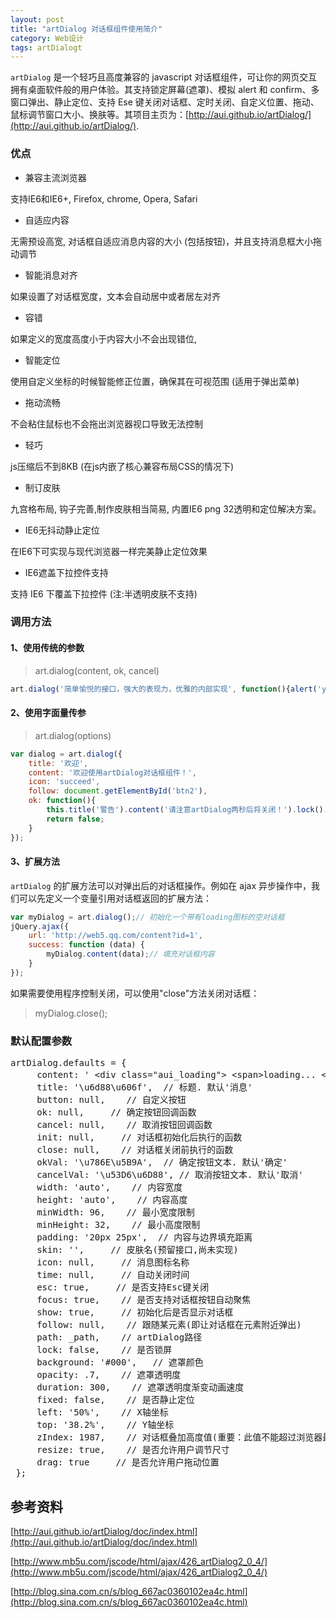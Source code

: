 ```yaml
---
layout: post
title: "artDialog 对话框组件使用简介"
category: Web设计
tags: artDialogt
---
```


`artDialog` 是一个轻巧且高度兼容的 javascript 对话框组件，可让你的网页交互拥有桌面软件般的用户体验。其支持锁定屏幕(遮罩)、模拟 alert 和 confirm、多窗口弹出、静止定位、支持 Ese 键关闭对话框、定时关闭、自定义位置、拖动、鼠标调节窗口大小、换肤等。其项目主页为：[http://aui.github.io/artDialog/](http://aui.github.io/artDialog/).

### 优点

- 兼容主流浏览器

支持IE6和IE6+, Firefox, chrome, Opera, Safari


- 自适应内容

无需预设高宽, 对话框自适应消息内容的大小 (包括按钮)，并且支持消息框大小拖动调节

- 智能消息对齐

如果设置了对话框宽度，文本会自动居中或者居左对齐

- 容错

如果定义的宽度高度小于内容大小不会出现错位,

- 智能定位

使用自定义坐标的时候智能修正位置，确保其在可视范围 (适用于弹出菜单)

- 拖动流畅

不会粘住鼠标也不会拖出浏览器视口导致无法控制

- 轻巧

js压缩后不到8KB (在js内嵌了核心兼容布局CSS的情况下)

- 制订皮肤

九宫格布局, 钩子完善,制作皮肤相当简易, 内置IE6 png 32透明和定位解决方案。

- IE6无抖动静止定位

在IE6下可实现与现代浏览器一样完美静止定位效果

- IE6遮盖下拉控件支持

支持 IE6 下覆盖下拉控件 (注:半透明皮肤不支持)

### 调用方法

#### 1、使用传统的参数
> art.dialog(content, ok, cancel)

```javascript
art.dialog('简单愉悦的接口，强大的表现力，优雅的内部实现', function(){alert('yes');});
```

#### 2、使用字面量传参

> art.dialog(options)

```javascript
var dialog = art.dialog({
    title: '欢迎',
    content: '欢迎使用artDialog对话框组件！',
    icon: 'succeed',
    follow: document.getElementById('btn2'),
    ok: function(){
        this.title('警告').content('请注意artDialog两秒后将关闭！').lock().time(2);
        return false;
    }
});
```

#### 3、扩展方法

`artDialog` 的扩展方法可以对弹出后的对话框操作。例如在 ajax 异步操作中，我们可以先定义一个变量引用对话框返回的扩展方法：

```javascript
var myDialog = art.dialog();// 初始化一个带有loading图标的空对话框
jQuery.ajax({
    url: 'http://web5.qq.com/content?id=1',
    success: function (data) {
        myDialog.content(data);// 填充对话框内容
    }
});
```

如果需要使用程序控制关闭，可以使用"close"方法关闭对话框：

> myDialog.close();

### 默认配置参数

<pre>
artDialog.defaults = {     
     content: ' &lt;div class="aui_loading"> &lt;span>loading... &lt;/span> &lt;/div>',    // 消息内容
     title: '\u6d88\u606f',  // 标题. 默认'消息'
     button: null,    // 自定义按钮
     ok: null,     // 确定按钮回调函数
     cancel: null,    // 取消按钮回调函数
     init: null,     // 对话框初始化后执行的函数
     close: null,    // 对话框关闭前执行的函数
     okVal: '\u786E\u5B9A',  // 确定按钮文本. 默认'确定'
     cancelVal: '\u53D6\u6D88', // 取消按钮文本. 默认'取消'
     width: 'auto',    // 内容宽度
     height: 'auto',    // 内容高度
     minWidth: 96,    // 最小宽度限制
     minHeight: 32,    // 最小高度限制
     padding: '20px 25px',  // 内容与边界填充距离
     skin: '',     // 皮肤名(预留接口,尚未实现)
     icon: null,     // 消息图标名称
     time: null,     // 自动关闭时间
     esc: true,     // 是否支持Esc键关闭
     focus: true,    // 是否支持对话框按钮自动聚焦
     show: true,     // 初始化后是否显示对话框
     follow: null,    // 跟随某元素(即让对话框在元素附近弹出)
     path: _path,    // artDialog路径
     lock: false,    // 是否锁屏
     background: '#000',   // 遮罩颜色
     opacity: .7,    // 遮罩透明度
     duration: 300,    // 遮罩透明度渐变动画速度
     fixed: false,    // 是否静止定位
     left: '50%',    // X轴坐标
     top: '38.2%',    // Y轴坐标
     zIndex: 1987,    // 对话框叠加高度值(重要：此值不能超过浏览器最大限制)
     resize: true,    // 是否允许用户调节尺寸
     drag: true     // 是否允许用户拖动位置
 };
</pre>


## 参考资料
[http://aui.github.io/artDialog/doc/index.html](http://aui.github.io/artDialog/doc/index.html)

[http://www.mb5u.com/jscode/html/ajax/426_artDialog2_0_4/](http://www.mb5u.com/jscode/html/ajax/426_artDialog2_0_4/)

[http://blog.sina.com.cn/s/blog_667ac0360102ea4c.html](http://blog.sina.com.cn/s/blog_667ac0360102ea4c.html)
